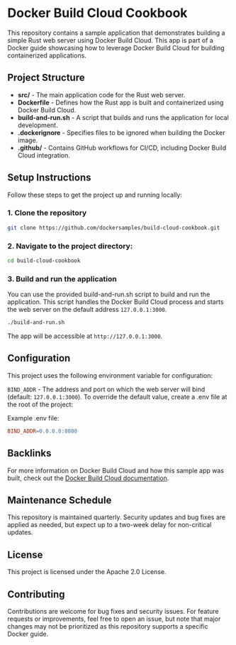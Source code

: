 # Docker Build Cloud Cookbook

This repository contains a sample application that demonstrates building a simple Rust web server using Docker Build Cloud. This app is part of a Docker guide showcasing how to leverage Docker Build Cloud for building containerized applications.

## Project Structure

- **src/** - The main application code for the Rust web server.
- **Dockerfile** - Defines how the Rust app is built and containerized using Docker Build Cloud.
- **build-and-run.sh** - A script that builds and runs the application for local development.
- **.dockerignore** - Specifies files to be ignored when building the Docker image.
- **.github/** - Contains GitHub workflows for CI/CD, including Docker Build Cloud integration.

## Setup Instructions

Follow these steps to get the project up and running locally:

### 1. Clone the repository

```bash
git clone https://github.com/dockersamples/build-cloud-cookbook.git
```

### 2. Navigate to the project directory:

```bash
cd build-cloud-cookbook
```

### 3. Build and run the application

You can use the provided build-and-run.sh script to build and run the application. This script handles the Docker Build Cloud process and starts the web server on the default address `127.0.0.1:3000`.

```bash
./build-and-run.sh
```
The app will be accessible at `http://127.0.0.1:3000`.

## Configuration

This project uses the following environment variable for configuration:

`BIND_ADDR` - The address and port on which the web server will bind (default: `127.0.0.1:3000`).
To override the default value, create a .env file at the root of the project:

Example .env file:

```makefile
BIND_ADDR=0.0.0.0:8080
```

## Backlinks

For more information on Docker Build Cloud and how this sample app was built, check out the [Docker Build Cloud documentation](https://docs.docker.com/build-cloud/).

## Maintenance Schedule

This repository is maintained quarterly. Security updates and bug fixes are applied as needed, but expect up to a two-week delay for non-critical updates.

## License

This project is licensed under the Apache 2.0 License.

## Contributing

Contributions are welcome for bug fixes and security issues. For feature requests or improvements, feel free to open an issue, but note that major changes may not be prioritized as this repository supports a specific Docker guide.


